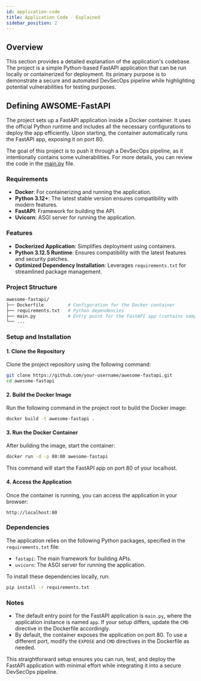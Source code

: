 ```yaml
---
id: application-code
title: Application Code - Explained
sidebar_position: 2
---
```


## Overview

This section provides a detailed explanation of the application's codebase. The project is a simple Python-based FastAPI application that can be run locally or containerized for deployment. Its primary purpose is to demonstrate a secure and automated DevSecOps pipeline while highlighting potential vulnerabilities for testing purposes.

## Defining AWSOME-FastAPI

The project sets up a FastAPI application inside a Docker container. It uses the official Python runtime and includes all the necessary configurations to deploy the app efficiently. Upon starting, the container automatically runs the FastAPI app, exposing it on port 80.

The goal of this project is to push it through a DevSecOps pipeline, as it intentionally contains some vulnerabilities. For more details, you can review the code in the [main.py](https://github.com/The-DevSec-Blueprint/awsome-fastapi/blob/main/main.py) file.

### Requirements

- **Docker**: For containerizing and running the application.
- **Python 3.12+**: The latest stable version ensures compatibility with modern features.
- **FastAPI**: Framework for building the API.
- **Uvicorn**: ASGI server for running the application.

### Features

- **Dockerized Application**: Simplifies deployment using containers.
- **Python 3.12.5 Runtime**: Ensures compatibility with the latest features and security patches.
- **Optimized Dependency Installation**: Leverages `requirements.txt` for streamlined package management.

### Project Structure

```bash
awesome-fastapi/
├── Dockerfile         # Configuration for the Docker container
├── requirements.txt   # Python dependencies
├── main.py            # Entry point for the FastAPI app (contains sample vulnerabilities)
└── ...
```

### Setup and Installation

#### 1. Clone the Repository

Clone the project repository using the following command:

```bash
git clone https://github.com/your-username/awesome-fastapi.git
cd awesome-fastapi
```

#### 2. Build the Docker Image

Run the following command in the project root to build the Docker image:

```bash
docker build -t awesome-fastapi .
```

#### 3. Run the Docker Container

After building the image, start the container:

```bash
docker run -d -p 80:80 awesome-fastapi
```

This command will start the FastAPI app on port 80 of your localhost.

#### 4. Access the Application

Once the container is running, you can access the application in your browser:

```
http://localhost:80
```

### Dependencies

The application relies on the following Python packages, specified in the `requirements.txt` file:

- `fastapi`: The main framework for building APIs.
- `uvicorn`: The ASGI server for running the application.

To install these dependencies locally, run:

```bash
pip install -r requirements.txt
```

### Notes

- The default entry point for the FastAPI application is `main.py`, where the application instance is named `app`. If your setup differs, update the `CMD` directive in the Dockerfile accordingly.
- By default, the container exposes the application on port 80. To use a different port, modify the `EXPOSE` and `CMD` directives in the Dockerfile as needed.

This straightforward setup ensures you can run, test, and deploy the FastAPI application with minimal effort while integrating it into a secure DevSecOps pipeline.
